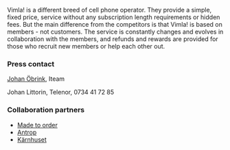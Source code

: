 Vimla! is a different breed of cell phone operator. They provide a simple, fixed price, service without any subscription length requirements or hidden fees. But the main difference from the competitors is that Vimla! is based on members - not customers. The service is constantly changes and evolves in collaboration with the members, and refunds and rewards are provided for those who recruit new members or help each other out.

### Press contact

[Johan Öbrink](/contact/johan/), Iteam

Johan Littorin, Telenor, 0734 41 72 85

### Collaboration partners

* [Made to order](http://www.madetoorder.se/)
* [Antrop](http://www.antrop.se/)
* [Kärnhuset](http://karnhuset.net/)
